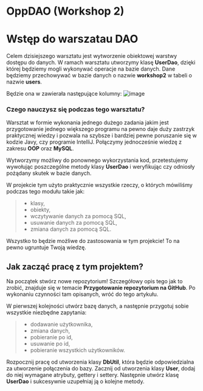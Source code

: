 # OppDAO (Workshop 2)

# Wstęp do warszatau DAO
Celem dzisiejszego warsztatu jest wytworzenie obiektowej warstwy dostępu do danych. W ramach warsztatu utworzymy klasę **UserDao**, dzięki której będziemy mogli wykonywać operacje na bazie danych. Dane będziemy przechowywać w bazie danych o nazwie **workshop2** w tabeli o nazwie **users**.

Będzie ona w zawierała następujące kolumny:
![image](https://github.com/tomkwa26/Workshop-2/assets/130790056/73a4a137-d7ec-42e1-a44e-8269e355821f)

### Czego nauczysz się podczas tego warsztatu?
Warsztat w formie wykonania jednego dużego zadania jakim jest przygotowanie jednego większego programu na pewno daje duży zastrzyk praktycznej wiedzy i pozwala na szybsze i bardziej pewne poruszanie się w kodzie Javy, czy programie IntelliJ. Połączymy jednocześnie wiedzę z zakresu **OOP** oraz **MySQL**.

Wytworzymy możliwy do ponownego wykorzystania kod, przetestujemy wywołując poszczególne metody klasy **UserDao** i weryfikując czy odniosły pożądany skutek w bazie danych.

W projekcie tym użyto praktycznie wszystkie rzeczy, o których mówiliśmy podczas tego modułu takie jak:

> - klasy,
> - obiekty,
> - wczytywanie danych za pomocą SQL,
> - usuwanie danych za pomocą SQL,
> - zmiana danych za pomocą SQL.

Wszystko to będzie możliwe do zastosowania w tym projekcie! To na pewno ugruntuje Twoją wiedzę.

## Jak zacząć pracę z tym projektem?
Na początek stwórz nowe repozytorium! Szczegółowy opis tego jak to zrobić, znajduje się w temacie **Przygotowanie repozytorium na GitHub**. Po wykonaniu czynności tam opisanych, wróć do tego artykułu.

W pierwszej kolejności utwórz bazę danych, a następnie przygotuj sobie wszystkie niezbędne zapytania:

> - dodawanie użytkownika,
> - zmiana danych,
> - pobieranie po id,
> - usuwanie po id,
> - pobieranie wszystkich użytkowników.

Rozpocznij pracę od utworzenia klasy **DbUtil**, która będzie odpowiedzialna za utworzenie połączenia do bazy. Zacznij od utworzenia klasy **User**, dodaj do niej wymagane atrybuty, gettery i settery. Następnie utwórz klasę **UserDao** i sukcesywnie uzupełniaj ją o kolejne metody.
